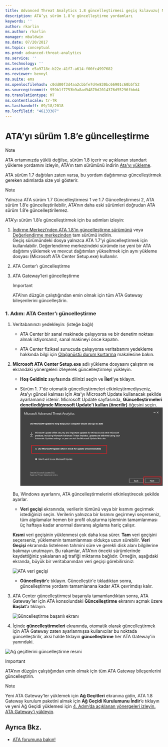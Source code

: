```yaml
---
title: Advanced Threat Analytics 1.8 güncelleştirmesi geçiş kılavuzu| Microsoft Docs
description: ATA’yı sürüm 1.8’e güncelleştirme yordamları
keywords: ''
author: rkarlin
ms.author: rkarlin
manager: mbaldwin
ms.date: 07/20/2017
ms.topic: conceptual
ms.prod: advanced-threat-analytics
ms.service: ''
ms.technology: ''
ms.assetid: e5a9718c-b22e-41f7-a614-f00fc4997682
ms.reviewer: bennyl
ms.suite: ems
ms.openlocfilehash: c0dd00f3d4aa2cbbfe7d4e830bc66901c60b5f52
ms.sourcegitcommit: 959b1f7753b9a8ad94870d2014376d55296fbbd4
ms.translationtype: MT
ms.contentlocale: tr-TR
ms.lasthandoff: 09/18/2018
ms.locfileid: "46133387"
---
```

# <a name="updating-ata-to-version-18"></a>ATA’yı sürüm 1.8’e güncelleştirme

> [!NOTE] 
> ATA ortamınızda yüklü değilse, sürüm 1.8 içerir ve açıklanan standart yükleme yordamını izleyin, ATA'ın tam sürümünü indirin [Ata'yı yükleme](install-ata-step1.md).

ATA sürüm 1.7 dağıtılan zaten varsa, bu yordam dağıtımınızı güncelleştirmek gereken adımlarda size yol gösterir.

> [!NOTE] 
>  Yalnızca ATA sürüm 1.7 Güncelleştirmesi 1 ve 1.7 Güncelleştirmesi 2, ATA sürüm 1.8’e güncelleştirilebilir, ATA’nın daha eski sürümleri doğrudan ATA sürüm 1.8’e güncelleştirilemez.

ATA’yı sürüm 1.8’e güncelleştirmek için bu adımları izleyin:

1.  [İndirme Merkezi’nden ATA 1.8’in güncelleştirme sürümünü](https://www.microsoft.com/download/details.aspx?id=55536) veya [Değerlendirme merkezinden](http://www.microsoft.com/evalcenter/evaluate-microsoft-advanced-threat-analytics) tam sürümü indirin.<br>
Geçiş sürümündeki dosya yalnızca ATA 1.7’yi güncelleştirmek için kullanılabilir. Değerlendirme merkezindeki sürümde ise yeni bir ATA dağıtımı yüklemek ve mevcut dağıtımları yükseltmek için aynı yükleme dosyası (Microsoft ATA Center Setup.exe) kullanılır.

2.  ATA Center’ı güncelleştirme

4.  ATA Gateway’leri güncelleştirme

    > [!IMPORTANT]
    > ATA’nın düzgün çalıştığından emin olmak için tüm ATA Gateway bileşenlerini güncelleştirin.

### <a name="step-1-update-the-ata-center"></a>1. Adım: ATA Center’ı güncelleştirme

1.  Veritabanınızı yedekleyin: (isteğe bağlı)

    -   ATA Center bir sanal makinede çalışıyorsa ve bir denetim noktası almak istiyorsanız, sanal makineyi önce kapatın.

    -   ATA Center fiziksel sunucuda çalışıyorsa veritabanını yedekleme hakkında bilgi için [Olağanüstü durum kurtarma](disaster-recovery.md) makalesine bakın.

2.  **Microsoft ATA Center Setup.exe** adlı yükleme dosyasını çalıştırın ve ekrandaki yönergeleri izleyerek güncelleştirmeyi yükleyin.

    -  **Hoş Geldiniz** sayfasında dilinizi seçin ve **İleri**’ye tıklayın.

    -  Sürüm 1. 7'de otomatik güncelleştirmeleri etkinleştirmediyseniz, Ata'yı güncel kalması için Ata'yı Microsoft Update kullanacak şekilde ayarlamanız istenir.  Microsoft Update sayfasında, **Güncelleştirmeleri denetlediğimde Microsoft Update'i kullan (önerilir)** öğesini seçin.
    ![ATA güncel resmi tutun](media/ata_ms_update.png)
     
     Bu, Windows ayarlarını, ATA güncelleştirmelerini etkinleştirecek şekilde ayarlar. 
    
    -  **Veri geçişi** ekranında, verilerin tümünü veya bir kısmını geçirmek istediğinizi seçin. Verilerin yalnızca bir kısmını geçirmeyi seçerseniz, tüm algılamalar hemen bir profil oluşturma işleminin tamamlanması üç haftaya kadar anormal davranış algılama hariç çalışır.  
    
    **Kısmi** veri geçişinin yüklenmesi çok daha kısa sürer. **Tam** veri geçişini seçerseniz, yüklemenin tamamlanması oldukça uzun sürebilir. **Veri Geçişi** ekranında listelenen tahmini süre ve gerekli disk alanı bilgilerine bakmayı unutmayın. Bu rakamlar, ATA’nın önceki sürümlerinde kaydettiğiniz yakalanan ağ trafiği miktarına bağlıdır. Örneğin, aşağıdaki ekranda, büyük bir veritabanından veri geçişi görebilirsiniz:
         
    ![ATA veri geçişi](media/migration-data-migration.png)

    -  **Güncelleştir**’e tıklayın. Güncelleştir'e tıkladıktan sonra, güncelleştirme yordamı tamamlanana kadar ATA çevrimdışı kalır.

4.  ATA Center güncelleştirmesi başarıyla tamamlandıktan sonra, ATA Gateway’ler için ATA konsolundaki **Güncelleştirme** ekranını açmak üzere **Başlat**’a tıklayın.

    ![Güncelleştirme başarılı ekranı](media/migration-center-success.png)

5.  İçinde **güncelleştirmeleri** ekranında, otomatik olarak güncelleştirmek için ATA Gateway zaten ayarlanmışsa kullanıcılar bu noktada güncelleştirilir, aksi halde tıklayın **güncelleştirme** her ATA Gateway'in yanındaki.
  
![Ağ geçitlerini güncelleştirme resmi](media/migration-update-gw.png)

  
> [!IMPORTANT] 
> ATA’nın düzgün çalıştığından emin olmak için tüm ATA Gateway bileşenlerini güncelleştirin.
 
> [!NOTE] 
> Yeni ATA Gateway’ler yüklemek için **Ağ Geçitleri** ekranına gidin, ATA 1.8 Gateway kurulum paketini almak için **Ağ Geçidi Kurulumunu İndir**’e tıklayın ve yeni Ağ Geçidi yüklemesi için [4. Adım’da açıklanan yönergeleri izleyin. ATA Gateway’i yükleyin](install-ata-step4.md).


## <a name="see-also"></a>Ayrıca Bkz.

- [ATA forumuna bakın!](https://social.technet.microsoft.com/Forums/security/home?forum=mata)
